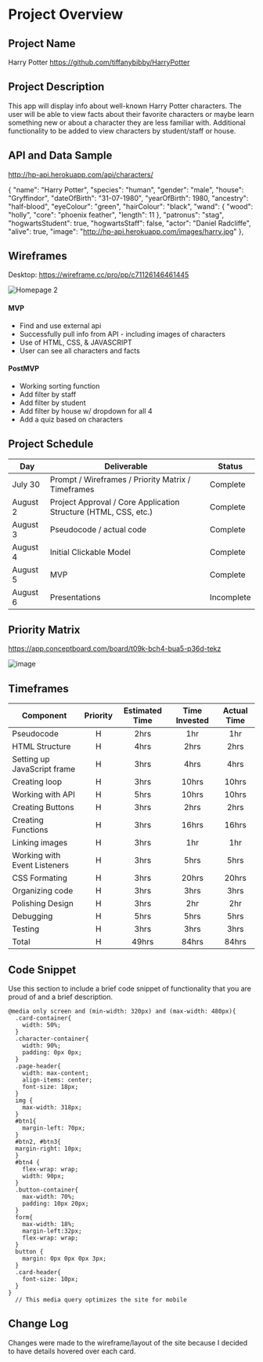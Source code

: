 # Project Overview

## Project Name

Harry Potter https://github.com/tiffanybibby/HarryPotter

## Project Description

This app will display info about well-known Harry Potter characters. The user will be able to view facts about their favorite characters or maybe learn something new or about a character they are less familiar with. Additional functionality to be added to view characters by student/staff or house.

## API and Data Sample

http://hp-api.herokuapp.com/api/characters/

{
        "name": "Harry Potter",
        "species": "human",
        "gender": "male",
        "house": "Gryffindor",
        "dateOfBirth": "31-07-1980",
        "yearOfBirth": 1980,
        "ancestry": "half-blood",
        "eyeColour": "green",
        "hairColour": "black",
        "wand": {
            "wood": "holly",
            "core": "phoenix feather",
            "length": 11
        },
        "patronus": "stag",
        "hogwartsStudent": true,
        "hogwartsStaff": false,
        "actor": "Daniel Radcliffe",
        "alive": true,
        "image": "http://hp-api.herokuapp.com/images/harry.jpg"
    },

## Wireframes

Desktop:
https://wireframe.cc/pro/pp/c71126146461445

![Homepage 2](https://user-images.githubusercontent.com/88211804/127904614-43f48cec-208d-4a7c-877e-9a5461ed4b45.png)


#### MVP 

- Find and use external api 
- Successfully pull info from API - including images of characters
- Use of HTML, CSS, & JAVASCRIPT
- User can see all characters and facts

#### PostMVP  

- Working sorting function
- Add filter by staff
- Add filter by student
- Add filter by house w/ dropdown for all 4
- Add a quiz based on characters

## Project Schedule

|  Day | Deliverable | Status
|---|---| ---|
|July 30| Prompt / Wireframes / Priority Matrix / Timeframes | Complete
|August 2| Project Approval / Core Application Structure (HTML, CSS, etc.) | Complete
|August 3| Pseudocode / actual code | Complete
|August 4| Initial Clickable Model  | Complete
|August 5| MVP | Complete
|August 6| Presentations | Incomplete

## Priority Matrix

https://app.conceptboard.com/board/t09k-bch4-bua5-p36d-tekz

![image](https://user-images.githubusercontent.com/88211804/127892837-d373308d-5336-4af7-a0d2-04ca154f7643.png)


## Timeframes

| Component | Priority | Estimated Time | Time Invested | Actual Time |
| --- | :---: |  :---: | :---: | :---: |
| Pseudocode | H | 2hrs| 1hr| 1hr |
| HTML Structure | H | 4hrs| 2hrs| 2hrs |
| Setting up JavaScript frame | H | 3hrs|4hrs |4hrs |
| Creating loop | H | 3hrs|10hrs | 10hrs |
| Working with API | H | 5hrs|10hrs|10hrs  |
| Creating Buttons | H | 3hrs|2hrs | 2hrs |
| Creating Functions| H | 3hrs|16hrs | 16hrs |
| Linking images | H | 3hrs| 1hr| 1hr |
| Working with Event Listeners | H | 3hrs|5hrs | 5hrs |
| CSS Formating | H | 3hrs|20hrs |20hrs  |
| Organizing code | H | 3hrs|3hrs |3hrs  |
| Polishing Design| H | 3hrs|2hr | 2hr |
| Debugging | H | 5hrs|5hrs |5hrs  |
| Testing | H | 3hrs|3hrs |3hrs  |
| Total | H | 49hrs|84hrs  | 84hrs |

## Code Snippet

Use this section to include a brief code snippet of functionality that you are proud of and a brief description.  

```
@media only screen and (min-width: 320px) and (max-width: 480px){
  .card-container{
    width: 50%;
  }
  .character-container{
    width: 90%;
    padding: 0px 0px;
  }
  .page-header{
    width: max-content;
    align-items: center;
    font-size: 18px;
  }
  img {
    max-width: 318px;
  }
  #btn1{
    margin-left: 70px;
  }
  #btn2, #btn3{
  margin-right: 10px;
  }
  #btn4 {
    flex-wrap: wrap; 
    width: 90px;
  }
  .button-container{
    max-width: 70%;
    padding: 10px 20px;
  }
  form{
    max-width: 18%;
    margin-left:32px; 
    flex-wrap: wrap;
  } 
  button {
    margin: 0px 0px 0px 3px;
  }
  .card-header{
    font-size: 10px;
  }
}
  // This media query optimizes the site for mobile
```

## Change Log
Changes were made to the wireframe/layout of the site because I decided to have details hovered over each card.

